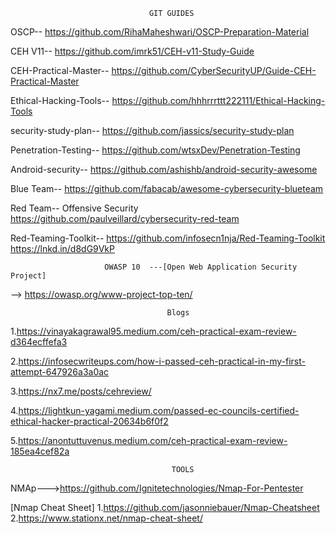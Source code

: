                                   GIT GUIDES

OSCP--
https://github.com/RihaMaheshwari/OSCP-Preparation-Material 

CEH V11--
https://github.com/imrk51/CEH-v11-Study-Guide 

CEH-Practical-Master--
https://github.com/CyberSecurityUP/Guide-CEH-Practical-Master

Ethical-Hacking-Tools--
https://github.com/hhhrrrttt222111/Ethical-Hacking-Tools 

security-study-plan-- 
https://github.com/jassics/security-study-plan 

Penetration-Testing--
https://github.com/wtsxDev/Penetration-Testing 

Android-security-- 
https://github.com/ashishb/android-security-awesome 

Blue Team-- 
https://github.com/fabacab/awesome-cybersecurity-blueteam 

Red Team-- 
Offensive Security 
https://github.com/paulveillard/cybersecurity-red-team

Red-Teaming-Toolkit--
https://github.com/infosecn1nja/Red-Teaming-Toolkit https://lnkd.in/d8dG9VkP

                         OWASP 10  ---[Open Web Application Security Project]
                           
--> https://owasp.org/www-project-top-ten/

                                       Blogs

1.https://vinayakagrawal95.medium.com/ceh-practical-exam-review-d364ecffefa3

2.https://infosecwriteups.com/how-i-passed-ceh-practical-in-my-first-attempt-647926a3a0ac

3.https://nx7.me/posts/cehreview/

4.https://lightkun-yagami.medium.com/passed-ec-councils-certified-ethical-hacker-practical-20634b6f0f2

5.https://anontuttuvenus.medium.com/ceh-practical-exam-review-185ea4cef82a


                                        TOOLS

 NMAp--->https://github.com/Ignitetechnologies/Nmap-For-Pentester
 
[Nmap Cheat Sheet]
1.https://github.com/jasonniebauer/Nmap-Cheatsheet 
2.https://www.stationx.net/nmap-cheat-sheet/





